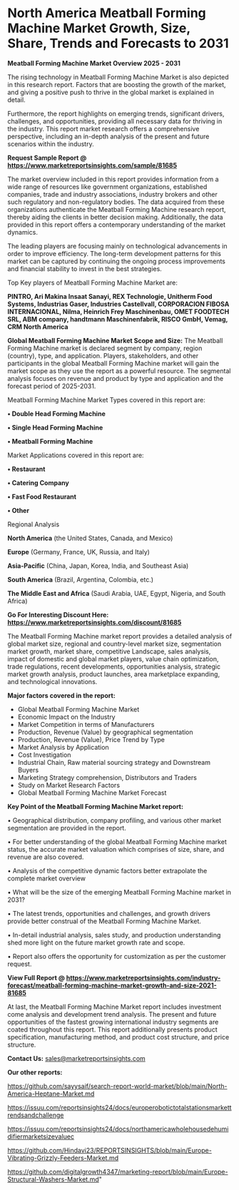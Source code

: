 # North America Meatball Forming Machine Market Growth, Size, Share, Trends and Forecasts to 2031

<Strong> Meatball Forming Machine Market Overview 2025 - 2031</strong>

The rising technology in Meatball Forming Machine Market is also depicted in this research report. Factors that are boosting the growth of the market, and giving a positive push to thrive in the global market is explained in detail.

Furthermore, the report highlights on emerging trends, significant drivers, challenges, and opportunities, providing all necessary data for thriving in the industry. This report market research offers a comprehensive perspective, including an in-depth analysis of the present and future scenarios within the industry.

<strong>Request Sample Report @ <a href=https://www.marketreportsinsights.com/sample/81685>https://www.marketreportsinsights.com/sample/81685</a></strong>

The market overview included in this report provides information from a wide range of resources like government organizations, established companies, trade and industry associations, industry brokers and other such regulatory and non-regulatory bodies. The data acquired from these organizations authenticate the Meatball Forming Machine research report, thereby aiding the clients in better decision making. Additionally, the data provided in this report offers a contemporary understanding of the market dynamics.

The leading players are focusing mainly on technological advancements in order to improve efficiency. The long-term development patterns for this market can be captured by continuing the ongoing process improvements and financial stability to invest in the best strategies.

Top Key players of Meatball Forming Machine Market are:

<strong>PINTRO, Ari Makina Insaat Sanayi, REX Technologie, Unitherm Food Systems, Industrias Gaser, Industries Castellvall, CORPORACION FIBOSA INTERNACIONAL, Nilma, Heinrich Frey Maschinenbau, OMET FOODTECH SRL, ABM company, handtmann Maschinenfabrik, RISCO GmbH, Vemag, CRM North America</strong>

<strong><b>Global Meatball Forming Machine Market Scope and Size:</b></strong>
The Meatball Forming Machine market is declared segment by company, region (country), type, and application. Players, stakeholders, and other participants in the global Meatball Forming Machine market will gain the market scope as they use the report as a powerful resource. The segmental analysis focuses on revenue and product by type and application and the forecast period of 2025-2031.

Meatball Forming Machine Market Types covered in this report are:

<strong>• Double Head Forming Machine

• Single Head Forming Machine

• Meatball Forming Machine</strong>

Market Applications covered in this report are:

<strong>• Restaurant

• Catering Company

• Fast Food Restaurant

• Other</strong> 

Regional Analysis

<strong>North America</strong> (the United States, Canada, and Mexico)

<strong>Europe</strong> (Germany, France, UK, Russia, and Italy)

<strong>Asia-Pacific</strong> (China, Japan, Korea, India, and Southeast Asia)

<strong>South America</strong> (Brazil, Argentina, Colombia, etc.)

<strong>The Middle East and Africa</strong> (Saudi Arabia, UAE, Egypt, Nigeria, and South Africa)

<strong>Go For Interesting Discount Here: <a href=https://www.marketreportsinsights.com/discount/81685>https://www.marketreportsinsights.com/discount/81685</a></strong>

The Meatball Forming Machine market report provides a detailed analysis of global market size, regional and country-level market size, segmentation market growth, market share, competitive Landscape, sales analysis, impact of domestic and global market players, value chain optimization, trade regulations, recent developments, opportunities analysis, strategic market growth analysis, product launches, area marketplace expanding, and technological innovations.

<strong><b>Major factors covered in the report:</b></strong>
<ul>
  <li>Global Meatball Forming Machine Market </li>
  <li>Economic Impact on the Industry</li>
  <li>Market Competition in terms of Manufacturers</li>
  <li>Production, Revenue (Value) by geographical segmentation</li>
  <li>Production, Revenue (Value), Price Trend by Type</li>
  <li>Market Analysis by Application</li>
  <li>Cost Investigation</li>
  <li>Industrial Chain, Raw material sourcing strategy and Downstream Buyers</li>
  <li>Marketing Strategy comprehension, Distributors and Traders</li>
  <li>Study on Market Research Factors</li>
  <li>Global Meatball Forming Machine Market Forecast</li>
</ul>

<strong><b>Key Point of the Meatball Forming Machine Market report:</b></strong>

• Geographical distribution, company profiling, and various other market segmentation are provided in the report.

• For better understanding of the global Meatball Forming Machine market status, the accurate market valuation which comprises of size, share, and revenue are also covered.

• Analysis of the competitive dynamic factors better extrapolate the complete market overview

• What will be the size of the emerging Meatball Forming Machine market in 2031?

• The latest trends, opportunities and challenges, and growth drivers provide better construal of the Meatball Forming Machine Market.

• In-detail industrial analysis, sales study, and production understanding shed more light on the future market growth rate and scope.

• Report also offers the opportunity for customization as per the customer request.

<strong><b>View Full Report @ <a href=https://www.marketreportsinsights.com/industry-forecast/meatball-forming-machine-market-growth-and-size-2021-81685>https://www.marketreportsinsights.com/industry-forecast/meatball-forming-machine-market-growth-and-size-2021-81685</a></b></strong>


At last, the Meatball Forming Machine Market report includes investment come analysis and development trend analysis. The present and future opportunities of the fastest growing international industry segments are coated throughout this report. This report additionally presents product specification, manufacturing method, and product cost structure, and price structure.

<strong>Contact Us:</strong>
sales@marketreportsinsights.com

<strong>Our other reports:</strong>

<a href=https://github.com/sayysaif/search-report-world-market/blob/main/North-America-Heptane-Market.md>https://github.com/sayysaif/search-report-world-market/blob/main/North-America-Heptane-Market.md</a>

<a href=https://issuu.com/reportsinsights24/docs/europerobotictotalstationsmarkettrendsandchallenge>https://issuu.com/reportsinsights24/docs/europerobotictotalstationsmarkettrendsandchallenge</a>

<a href=https://issuu.com/reportsinsights24/docs/northamericawholehousedehumidifiermarketsizevaluec>https://issuu.com/reportsinsights24/docs/northamericawholehousedehumidifiermarketsizevaluec</a>

<a href=https://github.com/Hindavi23/REPORTSINSIGHTS/blob/main/Europe-Vibrating-Grizzly-Feeders-Market.md>https://github.com/Hindavi23/REPORTSINSIGHTS/blob/main/Europe-Vibrating-Grizzly-Feeders-Market.md</a>

<a href=https://github.com/digitalgrowth4347/marketing-report/blob/main/Europe-Structural-Washers-Market.md>https://github.com/digitalgrowth4347/marketing-report/blob/main/Europe-Structural-Washers-Market.md</a>"
